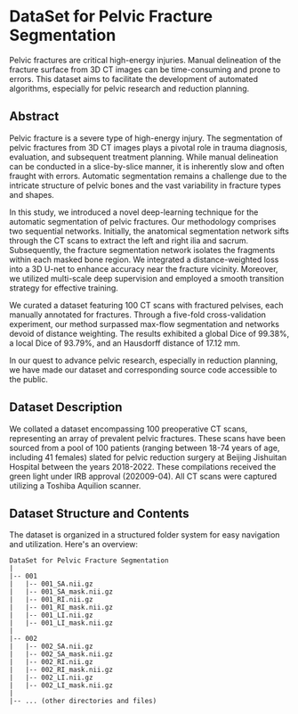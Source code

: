 # DataSet for Pelvic Fracture Segmentation

Pelvic fractures are critical high-energy injuries. Manual delineation of the fracture surface from 3D CT images can be time-consuming and prone to errors. This dataset aims to facilitate the development of automated algorithms, especially for pelvic research and reduction planning.

## Abstract

Pelvic fracture is a severe type of high-energy injury. The segmentation of pelvic fractures from 3D CT images plays a pivotal role in trauma diagnosis, evaluation, and subsequent treatment planning. While manual delineation can be conducted in a slice-by-slice manner, it is inherently slow and often fraught with errors. Automatic segmentation remains a challenge due to the intricate structure of pelvic bones and the vast variability in fracture types and shapes. 

In this study, we introduced a novel deep-learning technique for the automatic segmentation of pelvic fractures. Our methodology comprises two sequential networks. Initially, the anatomical segmentation network sifts through the CT scans to extract the left and right ilia and sacrum. Subsequently, the fracture segmentation network isolates the fragments within each masked bone region. We integrated a distance-weighted loss into a 3D U-net to enhance accuracy near the fracture vicinity. Moreover, we utilized multi-scale deep supervision and employed a smooth transition strategy for effective training.

We curated a dataset featuring 100 CT scans with fractured pelvises, each manually annotated for fractures. Through a five-fold cross-validation experiment, our method surpassed max-flow segmentation and networks devoid of distance weighting. The results exhibited a global Dice of 99.38%, a local Dice of 93.79%, and an Hausdorff distance of 17.12 mm.

In our quest to advance pelvic research, especially in reduction planning, we have made our dataset and corresponding source code accessible to the public.

## Dataset Description

We collated a dataset encompassing 100 preoperative CT scans, representing an array of prevalent pelvic fractures. These scans have been sourced from a pool of 100 patients (ranging between 18-74 years of age, including 41 females) slated for pelvic reduction surgery at Beijing Jishuitan Hospital between the years 2018-2022. These compilations received the green light under IRB approval (202009-04). All CT scans were captured utilizing a Toshiba Aquilion scanner.

## Dataset Structure and Contents

The dataset is organized in a structured folder system for easy navigation and utilization. Here's an overview:
```
DataSet for Pelvic Fracture Segmentation
|
|-- 001
|   |-- 001_SA.nii.gz
|   |-- 001_SA_mask.nii.gz
|   |-- 001_RI.nii.gz
|   |-- 001_RI_mask.nii.gz
|   |-- 001_LI.nii.gz
|   |-- 001_LI_mask.nii.gz
|
|-- 002
|   |-- 002_SA.nii.gz
|   |-- 002_SA_mask.nii.gz
|   |-- 002_RI.nii.gz
|   |-- 002_RI_mask.nii.gz
|   |-- 002_LI.nii.gz
|   |-- 002_LI_mask.nii.gz
|
|-- ... (other directories and files)
```







